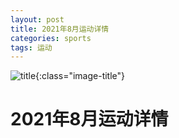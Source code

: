 ```yaml
---
layout: post
title: 2021年8月运动详情
categories: sports 
tags: 运动
---
```


![title](https://image.sideproject.cn/titlex/title_013.jpg){:class="image-title"}

2021年8月运动详情
=================